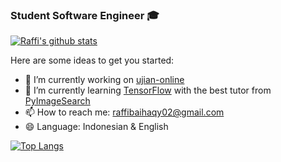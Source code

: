 ### Student Software Engineer 🎓

[![Raffi's github stats](https://github-readme-stats.vercel.app/api?username=raffibaihaqy02&show_icons=true&theme=tokyonight)](https://github.com/anuraghazra/github-readme-stats)

Here are some ideas to get you started:

- 🔭 I’m currently working on [ujian-online](https://github.com/raffibaihaqy02/CodeIgniter-with-MongoDB)
- 🌱 I’m currently learning [TensorFlow](https://www.tensorflow.org) with the best tutor from [PyImageSearch](https://www.pyimagesearch.com)
- 📫 How to reach me: raffibaihaqy02@gmail.com
- 😄 Language: Indonesian & English


[![Top Langs](https://github-readme-stats.vercel.app/api/top-langs/?username=raffibaihaqy02&layout=compact)](https://github.com/anuraghazra/github-readme-stats)
